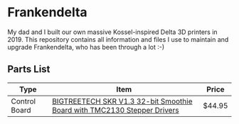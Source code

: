 # Frankendelta
My dad and I built our own massive Kossel-inspired Delta 3D printers in 2019. This repository contains all information and files I use to maintain and upgrade Frankendelta, who has been through a lot :-)

## Parts List
| Type | Item | Price |
|--|--|--|
| Control Board | [BIGTREETECH SKR V1.3 32-bit Smoothie Board with TMC2130 Stepper Drivers](https://www.biqu.equipment/products/pre-sale-bigtreetech-skr-v1-3-smoothieboard-32-bit-open-source-arm-cpu-motherboard-support-uart-model-2004lcd-3d-printer-parts?variant=29477907005538) | $44.95 |